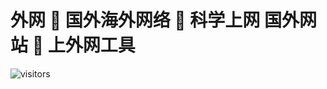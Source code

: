 # 外网 🍊 国外海外网络 🍊 科学上网 国外网站 🍊 上外网工具


![visitors](https://visitor-badge.glitch.me/badge?page_id=youcheng1847cx.waiwang&left_color=white&right_color=white)
